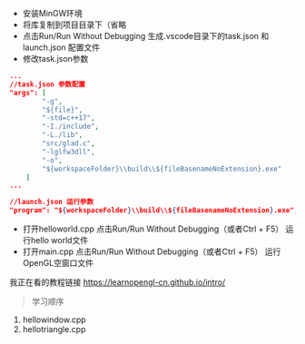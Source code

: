 * 安装MinGW环境
* 将库复制到项目目录下（省略
* 点击Run/Run Without Debugging 生成.vscode目录下的task.json 和 launch.json 配置文件
* 修改task.json参数
```json
...
//task.json 参数配置
"args": [
        "-g",
        "${file}",
        "-std=c++17",
        "-I./include",
        "-L./lib",
        "src/glad.c",
        "-lglfw3dll",
        "-o",
        "${workspaceFolder}\\build\\${fileBasenameNoExtension}.exe"
    ]
...

//launch.json 运行参数
"program": "${workspaceFolder}\\build\\${fileBasenameNoExtension}.exe",
```
* 打开helloworld.cpp 点击Run/Run Without Debugging（或者Ctrl + F5） 运行hello world文件
* 打开main.cpp 点击Run/Run Without Debugging（或者Ctrl + F5） 运行OpenGL空窗口文件

我正在看的教程链接
<https://learnopengl-cn.github.io/intro/>

> 学习顺序

1. hellowindow.cpp
1. hellotriangle.cpp